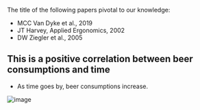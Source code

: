 The title of the following papers pivotal to our knowledge:
* MCC Van Dyke et al., 2019
* JT Harvey, Applied Ergonomics, 2002
* DW Ziegler et al., 2005


## This is a positive correlation between beer consumptions and time
* As time goes by, beer consumptions increase.

![image](https://user-images.githubusercontent.com/107680827/196807996-472fcc6f-42ab-4610-a5c9-2a6426a77593.png)
